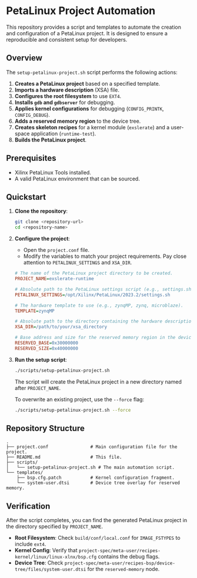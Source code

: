 # PetaLinux Project Automation

This repository provides a script and templates to automate the creation and configuration of a PetaLinux project. It is designed to ensure a reproducible and consistent setup for developers.

## Overview

The `setup-petalinux-project.sh` script performs the following actions:

1.  **Creates a PetaLinux project** based on a specified template.
2.  **Imports a hardware description** (XSA) file.
3.  **Configures the root filesystem** to use `EXT4`.
4.  **Installs `gdb` and `gdbserver`** for debugging.
5.  **Applies kernel configurations** for debugging (`CONFIG_PRINTK`, `CONFIG_DEBUG`).
6.  **Adds a reserved memory region** to the device tree.
7.  **Creates skeleton recipes** for a kernel module (`exslerate`) and a user-space application (`runtime-test`).
8.  **Builds the PetaLinux project**.

## Prerequisites

- Xilinx PetaLinux Tools installed.
- A valid PetaLinux environment that can be sourced.

## Quickstart

1.  **Clone the repository**:
    ```bash
    git clone <repository-url>
    cd <repository-name>
    ```

2.  **Configure the project**:
    - Open the `project.conf` file.
    - Modify the variables to match your project requirements. Pay close attention to `PETALINUX_SETTINGS` and `XSA_DIR`.

    ```ini
    # The name of the PetaLinux project directory to be created.
    PROJECT_NAME=exslerate-runtime

    # Absolute path to the PetaLinux settings script (e.g., settings.sh).
    PETALINUX_SETTINGS=/opt/Xilinx/PetaLinux/2023.2/settings.sh

    # The hardware template to use (e.g., zynqMP, zynq, microblaze).
    TEMPLATE=zynqMP

    # Absolute path to the directory containing the hardware description (XSA) file.
    XSA_DIR=/path/to/your/xsa_directory

    # Base address and size for the reserved memory region in the device tree.
    RESERVED_BASE=0x30000000
    RESERVED_SIZE=0x40000000
    ```

3.  **Run the setup script**:
    ```bash
    ./scripts/setup-petalinux-project.sh
    ```

    The script will create the PetaLinux project in a new directory named after `PROJECT_NAME`.

    To overwrite an existing project, use the `--force` flag:
    ```bash
    ./scripts/setup-petalinux-project.sh --force
    ```

## Repository Structure

```
.
├── project.conf                # Main configuration file for the project.
├── README.md                   # This file.
├── scripts/
│   └── setup-petalinux-project.sh # The main automation script.
└── templates/
    ├── bsp.cfg.patch           # Kernel configuration fragment.
    └── system-user.dtsi        # Device tree overlay for reserved memory.
```

## Verification

After the script completes, you can find the generated PetaLinux project in the directory specified by `PROJECT_NAME`.

- **Root Filesystem**: Check `build/conf/local.conf` for `IMAGE_FSTYPES` to include `ext4`.
- **Kernel Config**: Verify that `project-spec/meta-user/recipes-kernel/linux/linux-xlnx/bsp.cfg` contains the debug flags.
- **Device Tree**: Check `project-spec/meta-user/recipes-bsp/device-tree/files/system-user.dtsi` for the `reserved-memory` node.